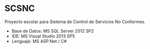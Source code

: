 SCSNC
======

Proyecto escolar para Sistema de Control de Servicios No Conformes.

- Base de Datos: MS SQL Server 2012 SP2
- IDE: MS Visual Studio 2013 SP5
- Lenguaje: MS ASP.Net / C#
